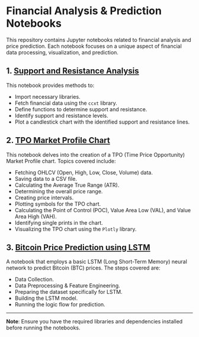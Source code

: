 # Financial Analysis & Prediction Notebooks

This repository contains Jupyter notebooks related to financial analysis and price prediction. Each notebook focuses on a unique aspect of financial data processing, visualization, and prediction.

## 1. [Support and Resistance Analysis](./support-resistance.ipynb)
This notebook provides methods to:
- Import necessary libraries.
- Fetch financial data using the `ccxt` library.
- Define functions to determine support and resistance.
- Identify support and resistance levels.
- Plot a candlestick chart with the identified support and resistance lines.

## 2. [TPO Market Profile Chart](./tpo-market-profile-chart.ipynb)
This notebook delves into the creation of a TPO (Time Price Opportunity) Market Profile chart. Topics covered include:
- Fetching OHLCV (Open, High, Low, Close, Volume) data.
- Saving data to a CSV file.
- Calculating the Average True Range (ATR).
- Determining the overall price range.
- Creating price intervals.
- Plotting symbols for the TPO chart.
- Calculating the Point of Control (POC), Value Area Low (VAL), and Value Area High (VAH).
- Identifying single prints in the chart.
- Visualizing the TPO chart using the `Plotly` library.

## 3. [Bitcoin Price Prediction using LSTM](./basic-lstm-btc-price.ipynb)
A notebook that employs a basic LSTM (Long Short-Term Memory) neural network to predict Bitcoin (BTC) prices. The steps covered are:
- Data Collection.
- Data Preprocessing & Feature Engineering.
- Preparing the dataset specifically for LSTM.
- Building the LSTM model.
- Running the logic flow for prediction.

---

**Note**: Ensure you have the required libraries and dependencies installed before running the notebooks.
